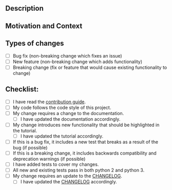 <!--- Provide a general summary of your changes in the Title above -->

## Description
<!--- Describe your changes in detail -->

## Motivation and Context
<!--- Why is this change required? What problem does it solve? -->
<!--- If it fixes an open issue, please link to the issue here. -->

## Types of changes
<!--- What types of changes does your code introduce? Put an `x` in all the boxes that apply: -->
- [ ] Bug fix (non-breaking change which fixes an issue)
- [ ] New feature (non-breaking change which adds functionality)
- [ ] Breaking change (fix or feature that would cause existing functionality to change)

## Checklist:
<!--- Go over all the following points, and put an `x` in all the boxes that apply. -->
<!--- If you're unsure about any of these, don't hesitate to ask. We're here to help! -->
- [ ] I have read the [contribution guide](.github/CONTRIBUTING.md).
- [ ] My code follows the code style of this project.
- [ ] My change requires a change to the documentation.
  - [ ] I have updated the documentation accordingly.
- [ ] My change introduces new functionality that should be highlighted in the tutorial.
  - [ ] I have updated the tutorial accordingly.
- [ ] If this is a bug fix, it includes a new test that breaks as a result of the bug (if possible)
- [ ] If this is a breaking change, it includes backwards compatibility and deprecation warnings (if possible)
- [ ] I have added tests to cover my changes.
- [ ] All new and existing tests pass in both python 2 and python 3.
- [ ] My change requires an update to the [CHANGELOG](CHANGELOG.md).
  - [ ] I have updated the [CHANGELOG](CHANGELOG.md) accordingly.
